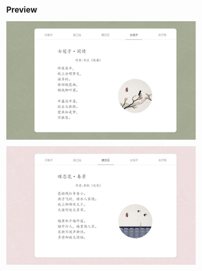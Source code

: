 ## Preview

![preview1](https://raw.githubusercontent.com/jsthon/html-poems/master/preview1.jpg)

![preview2](https://raw.githubusercontent.com/jsthon/html-poems/master/preview2.jpg)

